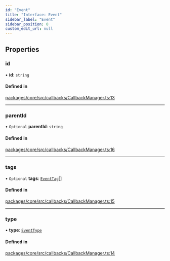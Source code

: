 ```yaml
---
id: "Event"
title: "Interface: Event"
sidebar_label: "Event"
sidebar_position: 0
custom_edit_url: null
---
```


## Properties

### id

• **id**: `string`

#### Defined in

[packages/core/src/callbacks/CallbackManager.ts:13](https://github.com/run-llama/LlamaIndexTS/blob/d613bbd/packages/core/src/callbacks/CallbackManager.ts#L13)

---

### parentId

• `Optional` **parentId**: `string`

#### Defined in

[packages/core/src/callbacks/CallbackManager.ts:16](https://github.com/run-llama/LlamaIndexTS/blob/d613bbd/packages/core/src/callbacks/CallbackManager.ts#L16)

---

### tags

• `Optional` **tags**: [`EventTag`](../#eventtag)[]

#### Defined in

[packages/core/src/callbacks/CallbackManager.ts:15](https://github.com/run-llama/LlamaIndexTS/blob/d613bbd/packages/core/src/callbacks/CallbackManager.ts#L15)

---

### type

• **type**: [`EventType`](../#eventtype)

#### Defined in

[packages/core/src/callbacks/CallbackManager.ts:14](https://github.com/run-llama/LlamaIndexTS/blob/d613bbd/packages/core/src/callbacks/CallbackManager.ts#L14)
